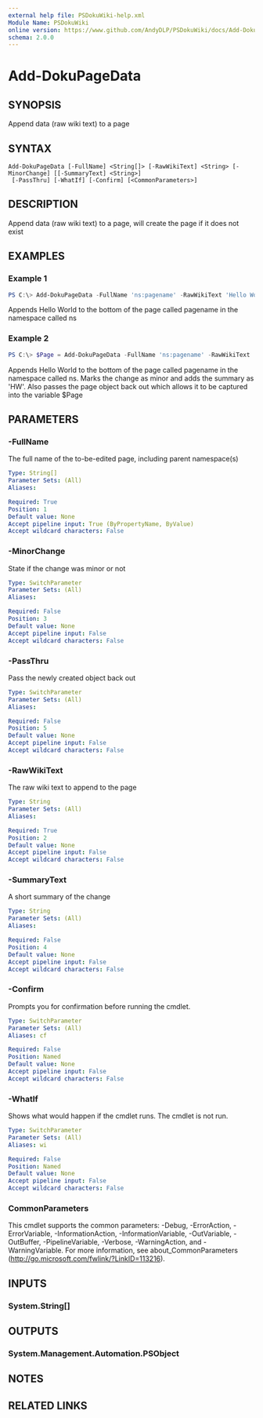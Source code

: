 ```yaml
---
external help file: PSDokuWiki-help.xml
Module Name: PSDokuWiki
online version: https://www.github.com/AndyDLP/PSDokuWiki/docs/Add-DokuPageData.md
schema: 2.0.0
---
```


# Add-DokuPageData

## SYNOPSIS
Append data (raw wiki text) to a page

## SYNTAX

```
Add-DokuPageData [-FullName] <String[]> [-RawWikiText] <String> [-MinorChange] [[-SummaryText] <String>]
 [-PassThru] [-WhatIf] [-Confirm] [<CommonParameters>]
```

## DESCRIPTION
Append data (raw wiki text) to a page, will create the page if it does not exist

## EXAMPLES

### Example 1
```powershell
PS C:\> Add-DokuPageData -FullName 'ns:pagename' -RawWikiText 'Hello World'
```

Appends Hello World to the bottom of the page called pagename in the namespace called ns

### Example 2
```powershell
PS C:\> $Page = Add-DokuPageData -FullName 'ns:pagename' -RawWikiText 'Hello People' -MinorCHange -SummaryText 'HW' -PassThru
```

Appends Hello World to the bottom of the page called pagename in the namespace called ns. Marks the change as minor and adds the summary as 'HW'.
Also passes the page object back out which allows it to be captured into the variable $Page

## PARAMETERS

### -FullName
The full name of the to-be-edited page, including parent namespace(s)

```yaml
Type: String[]
Parameter Sets: (All)
Aliases:

Required: True
Position: 1
Default value: None
Accept pipeline input: True (ByPropertyName, ByValue)
Accept wildcard characters: False
```

### -MinorChange
State if the change was minor or not

```yaml
Type: SwitchParameter
Parameter Sets: (All)
Aliases:

Required: False
Position: 3
Default value: None
Accept pipeline input: False
Accept wildcard characters: False
```

### -PassThru
Pass the newly created object back out

```yaml
Type: SwitchParameter
Parameter Sets: (All)
Aliases:

Required: False
Position: 5
Default value: None
Accept pipeline input: False
Accept wildcard characters: False
```

### -RawWikiText
The raw wiki text to append to the page

```yaml
Type: String
Parameter Sets: (All)
Aliases:

Required: True
Position: 2
Default value: None
Accept pipeline input: False
Accept wildcard characters: False
```

### -SummaryText
A short summary of the change

```yaml
Type: String
Parameter Sets: (All)
Aliases:

Required: False
Position: 4
Default value: None
Accept pipeline input: False
Accept wildcard characters: False
```

### -Confirm
Prompts you for confirmation before running the cmdlet.

```yaml
Type: SwitchParameter
Parameter Sets: (All)
Aliases: cf

Required: False
Position: Named
Default value: None
Accept pipeline input: False
Accept wildcard characters: False
```

### -WhatIf
Shows what would happen if the cmdlet runs.
The cmdlet is not run.

```yaml
Type: SwitchParameter
Parameter Sets: (All)
Aliases: wi

Required: False
Position: Named
Default value: None
Accept pipeline input: False
Accept wildcard characters: False
```

### CommonParameters
This cmdlet supports the common parameters: -Debug, -ErrorAction, -ErrorVariable, -InformationAction, -InformationVariable, -OutVariable, -OutBuffer, -PipelineVariable, -Verbose, -WarningAction, and -WarningVariable. For more information, see about_CommonParameters (http://go.microsoft.com/fwlink/?LinkID=113216).

## INPUTS

### System.String[]

## OUTPUTS

### System.Management.Automation.PSObject

## NOTES

## RELATED LINKS
